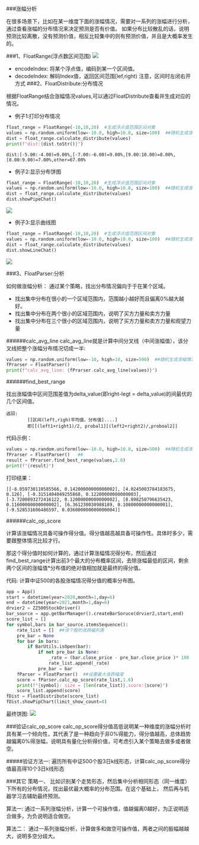 ###涨幅分析

   在很多场景下，比如在某一维度下面的涨幅情况，需要对一系列的涨幅进行分析，通过查看涨幅的分布情况来决定预测是否有价值。
如果分布比较散乱的话，说明预测比较离散，没有预测价值，相反比较集中的则有预测价值，并且是大概率发生的。
   
###1、FloatRange(浮点数区间范围)
![](imges/FloatRange.jpg)
+ encodeIndex: 将某个浮点值，编码到某一个区间值。
+ decodeIndex: 解码Index值，返回区间范围[lef,right)
注意，区间时左闭右开方式
###2、FloatDistribute:分布情况

根据FloatRange结合涨幅情况values,可以通过FloatDistribute查看并生成对应的情况。

+ 例子1:打印分布情况

```python
float_range = FloatRange(-10,10,20)  #生成浮点值范围区间对象
values = np.random.uniform(low=-10.0, high=10.0, size=100)  ##随机生成涨幅情况
dist = float_range.calculate_distribute(values)
print(f"dist:{dist.toStr()}")
```
    dist:[-5.00:-4.00)=9.00%,[-7.00:-6.00)=9.00%,[9.00:10.00)=8.00%,[8.00:9.00)=7.00%,other=67.00%
    
+ 例子2:显示分布饼图

```python
float_range = FloatRange(-10,10,20)  #生成浮点值范围区间对象
values = np.random.uniform(low=-10.0, high=10.0, size=100)  ##随机生成涨幅情况
dist = float_range.calculate_distribute(values)
dist.showPipeChat()
```
![](imges/flaot_range_figure.png)


+ 例子3:显示曲线图

```python
float_range = FloatRange(-10,10,20)  #生成浮点值范围区间对象
values = np.random.uniform(low=-10.0, high=10.0, size=100)  ##随机生成涨幅情况
dist = float_range.calculate_distribute(values)
dist.showLineChat()
```
![](imges/flaot_range_figure_line_chart.png)

###3、FloatParser:分析

如何做涨幅分析：
    通过某个策略，找出分布情况偏向于于在某个区域。
+   找出集中分布在很小的一个区域范围内，范围越小越好而且偏离0%越大越好。
+   找出集中分布在两个很小的区域范围内，说明了买方力量和卖方力量
+   找出集中分布在三个很小的区域范围内，说明了买方力量和卖方力量和观望力量

######calc_avg_line
calc_avg_line就是计算中间分叉线（中间涨幅值），该分叉线把整个涨幅分布情况切成一半:
```python
values = np.random.uniform(low=-10, high=10, size=500)  ##随机生成涨幅情况
fPrarser = FloatParser()
print(f"calc_avg_line: {fPrarser.calc_avg_line(values)}")
```

######find_best_range

找出涨幅值中区间范围差值为delta_value(即right-legt = delta_value)的间最优的几个区间值。

    返回:
            [[区间(left,righ)平均值，分布值]....]
            即[[(left1+right1)/2, probal1][(left2+right2)/,proboal2]]
代码示例：
```python
values = np.random.uniform(low=-10.0, high=10.0, size=500)  ##随机生成涨幅情况
fPrarser = FloatParser()   ##
result = fPrarser.find_best_range(values,2.0)
print(f"{result}")
```
打印结果：

    [[-8.059730110585566, 0.14200000000000002], [4.0245003784183675, 0.126], [-0.3151404049255868, 0.12200000000000003], [-3.7200893272416122, 0.12000000000000002], [8.898250796635423, 0.11600000000000002], [6.361230030988189, 0.10800000000000001], [-9.528531606486597, 0.036000000000000004]]

######calc_op_score

计算该涨幅情况具备可操作得分值。得分值越高越具备可操作性。具体时多少，需要跟整体情况比较才行。

那这个得分值时如何计算的，通过计算涨幅情况得分布，然后通过find_best_range计算出前3个最大的分布概率区间，去除涨幅最低的区间，剩余两个区间的涨幅值*分布值的绝对值相加就是最终的得分值。

代码: 计算中证500的各股涨幅情况得分值的概率分布图。    
```python
app = App()
start = datetime(year=2020,month=1,day=6)
end = datetime(year=2021,month=1,day=6)
drvier2 = ZZ500StockDriver()
bar_source = app.getBarManager().createBarSoruce(drvier2,start,end)
score_list = []
for symbol,bars in bar_source.itemsSequence():
    rate_list = []  ##该个股的涨跌幅列表
    pre_bar = None
    for bar in bars:
        if BarUtils.isOpen(bar):
            if not pre_bar is None:
                _rate = (bar.close_price - pre_bar.close_price )* 100  / pre_bar.close_price
                rate_list.append(_rate)
            pre_bar = bar
    fParser = FloatParser()  ##设置最大涨跌幅度
    score = fParser.calc_op_score(rate_list,1.6)
    print(f"{symbol}: size = {len(rate_list)},score:{score}")
    score_list.append(score)
fDist = FloatDistribute(score_list)
fDist.showPipChart(limit_show_count=8)
```
最终饼图:
![](imges/example_code_001.png)


###验证calc_op_score
calc_op_score得分值高低说明某一种维度的涨幅分析时具有某一个倾向性，其代表了是一种趋向于非0%得能力，得分值越高，总体趋势越偏离0%得涨幅，说明具有量化分析得价值，可考虑引入某个策略去做多或者做空。


#####验证方法一:
遍历所有中证500个股3日k线形态，计算calc_op_score得分值最高得10个3日k线形态


###其它
策略一、
比如识别某个走势形态，然后集中分析相同形态（同一维度）下所有的分布情况，找出最优最大概率的分布范围。在这个基础上，
然后再与机器学习去辅助最终预测。

算法一:
通过一系列涨幅分析，计算一个可操作值，值越偏离0越好，为正说明适合做多，为负说明适合做空。

算法二：
通过一系列涨幅分析，计算做多和做空可操作值，两者之间的振幅越越大，说明多空分歧大。









